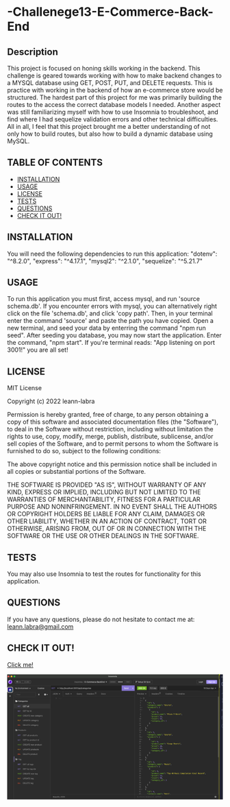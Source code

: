 # -Challenege13-E-Commerce-Back-End

## Description

This project is focused on honing skills working in the backend. This challenge is geared towards working with how to make backend changes to a MYSQL database using GET, POST, PUT, and DELETE requests. This is practice with working in the backend of how an e-commerce store would be structured. The hardest part of this project for me was primarily building the routes to the access the correct database models I needed. Another aspect was still familiarizing myself with how to use Insomnia to troubleshoot, and find where I had sequelize validation errors and other technical difficulties. All in all, I feel that this project brought me a better understanding of not only how to build routes, but also how to build a dynamic database using MySQL.

## TABLE OF CONTENTS

- [INSTALLATION](#installation)
- [USAGE](#usage)
- [LICENSE](#installation)
- [TESTS](#tests)
- [QUESTIONS](#questions)
- [CHECK IT OUT!](#checkitout)

## INSTALLATION

You will need the following dependencies to run this application:
"dotenv": "^8.2.0",
"express": "^4.17.1",
"mysql2": "^2.1.0",
"sequelize": "^5.21.7"

## USAGE

To run this application you must first, access mysql, and run 'source schema.db'. If you encounter errors with mysql, you can alternatively right click on the file 'schema.db', and click 'copy path'. Then, in your terminal enter the command 'source' and paste the path you have copied. Open a new terminal, and seed your data by enterring the command "npm run seed". After seeding you database, you may now start the application. Enter the command, "npm start". If you're terminal reads: "App listening on port 3001!" you are all set!

## LICENSE

MIT License

Copyright (c) 2022 leann-labra

Permission is hereby granted, free of charge, to any person obtaining a copy
of this software and associated documentation files (the "Software"), to deal
in the Software without restriction, including without limitation the rights
to use, copy, modify, merge, publish, distribute, sublicense, and/or sell
copies of the Software, and to permit persons to whom the Software is
furnished to do so, subject to the following conditions:

The above copyright notice and this permission notice shall be included in all
copies or substantial portions of the Software.

THE SOFTWARE IS PROVIDED "AS IS", WITHOUT WARRANTY OF ANY KIND, EXPRESS OR
IMPLIED, INCLUDING BUT NOT LIMITED TO THE WARRANTIES OF MERCHANTABILITY,
FITNESS FOR A PARTICULAR PURPOSE AND NONINFRINGEMENT. IN NO EVENT SHALL THE
AUTHORS OR COPYRIGHT HOLDERS BE LIABLE FOR ANY CLAIM, DAMAGES OR OTHER
LIABILITY, WHETHER IN AN ACTION OF CONTRACT, TORT OR OTHERWISE, ARISING FROM,
OUT OF OR IN CONNECTION WITH THE SOFTWARE OR THE USE OR OTHER DEALINGS IN THE
SOFTWARE.

## TESTS

You may also use Insomnia to test the routes for functionality for this application.

## QUESTIONS

If you have any questions, please do not hesitate to contact me at: leann.labra@gmail.com

## CHECK IT OUT!

[Click me!](https://drive.google.com/file/d/1TtntVW0NxJn_3iiGmnebmAtyTDWuRgoh/view)

![insomnia screenshot](insomnia_screenshot.png)
